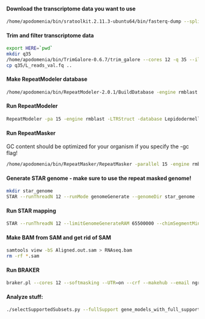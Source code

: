 

#### Download the transcriptome data you want to use
```bash
/home/apodomenia/bin/sratoolkit.2.11.3-ubuntu64/bin/fasterq-dump --split-files SRR1982110
```

#### Trim and filter transcriptome data
```bash
export HERE=`pwd`
mkdir q35
/home/apodomenia/bin/TrimGalore-0.6.7/trim_galore --cores 12 -q 35 --illumina --fastqc --length 50 --trim-n -o $HERE/q35 L_reads.fq
cp q35/L_reads_val.fq ..
```

#### Make RepeatModeler database
```bash
/home/apodomenia/bin/RepeatModeler-2.0.1/BuildDatabase -engine rmblast -name Lepidodermella_squamata_repeats Lepidodermella_sp.asm.bp.p_ctg_filtered.fasta
```
#### Run RepeatModeler
```bash
RepeatModeler -pa 15 -engine rmblast -LTRStruct -database Lepidodermella_squamata_repeats 2>&1 | tee repeatmodeler.log
```

#### Run RepeatMasker
GC content should be optimized for your organism if you specify the -gc flag!
```bash
/home/apodomenia/bin/RepeatMasker/RepeatMasker -parallel 15 -engine rmblast -gc 45 -lib /home/apodomenia/Nick/2021-12-06_Lsquam_annotation/RM_105265.MonDec61619452021/consensi.fa.classified Lepidodermella_sp.asm.bp.p_ctg_filtered.fasta -xsmall
```
#### Generate STAR genome - make sure to use the repeat masked genome!
```bash
mkdir star_genome
STAR --runThreadN 12 --runMode genomeGenerate --genomeDir star_genome --genomeFastaFiles Lepidodermella_sp.asm.bp.p_ctg_filtered.fasta.masked
```
#### Run STAR mapping
```bash
STAR --runThreadN 12 --limitGenomeGenerateRAM 65500000 --chimSegmentMin 50 --outFilterType BySJout --limitOutSJcollapsed 2000000 --genomeDir star_genome --readFilesIn $HERE/L_reads_trimmed.fq
```
#### Make BAM from SAM and get rid of SAM
```bash
samtools view -bS Aligned.out.sam > RNAseq.bam
rm -rf *.sam
```
#### Run BRAKER
```bash
braker.pl --cores 12 --softmasking --UTR=on --crf --makehub --email ngroberts@crimson.ua.edu --gff3 --species=Lepidodermella_squamata_2021-12-09 --genome Lepidodermella_sp.asm.bp.p_ctg_filtered.fasta.masked --bam RNAseq.bam
```
#### Analyze stuff:
```bash
./selectSupportedSubsets.py --fullSupport gene_models_with_full_support.gtf --noSupport gene_models_with_no_support.gtf --fullSupport gene_models_with_full_support.gtf --anySupport gene_models_with_any_support.gtf augustus.hints.gtf hintsfile.gff
```
